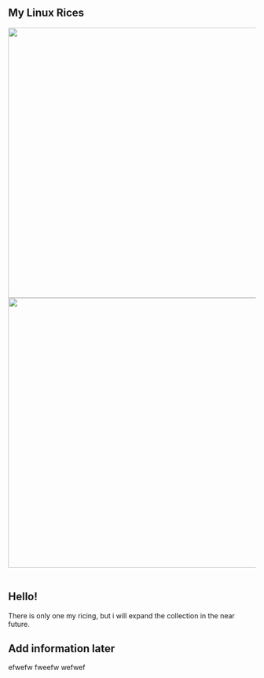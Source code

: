 ## My Linux Rices

<div align="center">
<img src="https://github.com/Creep7er/Linux_dotfiles/blob/main/i3wm/img/Screen_1.png" width="550">

<img src="https://github.com/Creep7er/Linux_dotfiles/blob/main/i3wm/img/Screen2.png" width="550">

</div>
<br />

## Hello!
There is only one my ricing, but i will expand the collection in the near future. 

## Add information later
efwefw
fweefw
wefwef
